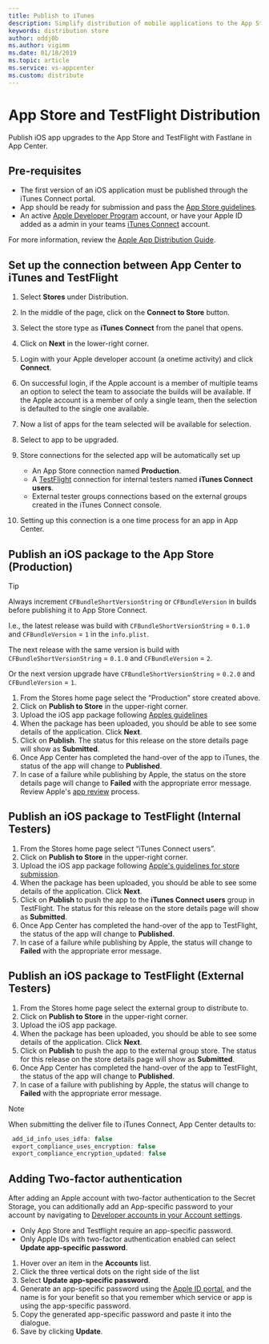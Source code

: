 ```yaml
---
title: Publish to iTunes
description: Simplify distribution of mobile applications to the App Store
keywords: distribution store
author: oddj0b
ms.author: vigimm
ms.date: 01/18/2019
ms.topic: article
ms.service: vs-appcenter
ms.custom: distribute
---
```


# App Store and TestFlight Distribution 

Publish iOS app upgrades to the App Store and TestFlight with Fastlane in App Center.

## Pre-requisites

* The first version of an iOS application must be published through the iTunes Connect portal.
* App should be ready for submission and pass the [App Store guidelines](https://developer.apple.com/app-store/review/guidelines/).
* An active [Apple Developer Program](https://developer.apple.com/programs/enroll/) account, or have your Apple ID added as a admin in your teams [iTunes Connect](https://itunesconnect.apple.com/login) account.

For more information, review the [Apple App Distribution Guide](https://help.apple.com/xcode/mac/current/#/dev8b4250b57).

## Set up the connection between App Center to iTunes and TestFlight

1. Select **Stores** under Distribution.
2. In the middle of the page, click on the **Connect to Store** button.
3. Select the store type as **iTunes Connect** from the panel that opens.
4. Click on **Next** in the lower-right corner.
5. Login with your Apple developer account (a onetime activity) and click **Connect**.
6. On successful login, if the Apple account is a member of multiple teams an option to select the team to associate the builds will be available. If the Apple account is a member of only a single team, then the selection is defaulted to the single one available.
7. Now a list of apps for the team selected will be available for selection.
8. Select to app to be upgraded.
9. Store connections for the selected app will be automatically set up
   * An App Store connection named **Production**.
   * A [TestFlight](https://developer.apple.com/testflight/) connection for internal testers named **iTunes Connect users**.
   * External tester groups connections based on the external groups created in the iTunes Connect console.

10. Setting up this connection is a one time process for an app in App Center.

## Publish an iOS package to the App Store (Production)

> [!TIP]
> Always increment `CFBundleShortVersionString` or `CFBundleVersion` in builds before publishing it to App Store Connect. 
>
> I.e., the latest release was build with `CFBundleShortVersionString` = `0.1.0` and `CFBundleVersion` = `1` in the `info.plist`.
>
> The next release with the same version is build with `CFBundleShortVersionString` = `0.1.0` and `CFBundleVersion` = `2`.
>
> Or the next version upgrade have `CFBundleShortVersionString` = `0.2.0` and `CFBundleVersion` = `1`.

1. From the Stores home page select the “Production” store created above.
2. Click on **Publish to Store** in the upper-right corner.
3. Upload the iOS app package following [Apples guidelines](https://developer.apple.com/app-store/submissions/)
4. When the package has been uploaded, you should be able to see some details of the application. Click **Next**.
5. Click on **Publish**. The status for this release on the store details page will show as **Submitted**.
6. Once App Center has completed the hand-over of the app to iTunes, the status of the app will change to **Published**.
7. In case of a failure while publishing by Apple, the status on the store details page will change to **Failed** with the appropriate error message. 
   Review Apple's [app review](https://developer.apple.com/support/app-review/) process.

## Publish an iOS package to TestFlight (Internal Testers)

1. From the Stores home page select “iTunes Connect users”.
2. Click on **Publish to Store** in the upper-right corner.
3. Upload the iOS app package following [Apple's guidelines for store submission](https://developer.apple.com/app-store/submissions/).
4. When the package has been uploaded, you should be able to see some details of the application. Click **Next**.
5. Click on **Publish** to push the app to the **iTunes Connect users** group in TestFlight. The status for this release on the store details page will show as **Submitted**.
6. Once App Center has completed the hand-over of the app to TestFlight, the status of the app will change to **Published**.
7. In case of a failure while publishing by Apple, the status will change to **Failed** with the appropriate error message.

## Publish an iOS package to TestFlight (External Testers)

1. From the Stores home page select the external group to distribute to.
2. Click on **Publish to Store** in the upper-right corner.
3. Upload the iOS app package.
4. When the package has been uploaded, you should be able to see some details of the application. Click **Next**.
5. Click on **Publish** to push the app to the external group store. The status for this release on the store details page will show as **Submitted**.
6. Once App Center has completed the hand-over of the app to TestFlight, the status of the app will change to **Published**.
7. In case of a failure with publishing by Apple, the status will change to **Failed** with the appropriate error message.

> [!NOTE]
> When submitting the deliver file to iTunes Connect, App Center detaults to:
> ```javascript
>  add_id_info_uses_idfa: false
>  export_compliance_uses_encryption: false
>  export_compliance_encryption_updated: false
>  ```

## Adding Two-factor authentication

After adding an Apple account with two-factor authentication to the Secret Storage, you can additionally add an App-specific password to your account by navigating to [Developer accounts in your Account settings](https://appcenter.ms/settings/accounts).

* Only App Store and Testflight require an app-specific password.
* Only Apple IDs with two-factor authentication enabled can select **Update app-specific password**.

1. Hover over an item in the **Accounts** list.
2. Click the three vertical dots on the right side of the list
3. Select **Update app-specific password**.
4. Generate an app-specific password using the [Apple ID portal](https://appleid.apple.com/), and the name is for your benefit so that you remember which service or app is using the app-specific password.
5. Copy the generated app-specific password and paste it into the dialogue.
6. Save by clicking **Update**.
